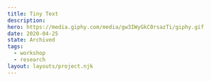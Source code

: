 ```yaml
---
title: Tiny Text
description:
hero: https://media.giphy.com/media/gw3IWyGkC0rsazTi/giphy.gif
date: 2020-04-25
state: Archived
tags:
  - workshop
  - research
layout: layouts/project.njk
---
```

